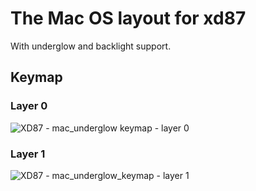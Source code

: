 # The Mac OS layout for xd87

With underglow and backlight support.

## Keymap

### Layer 0

![XD87 - mac_underglow keymap - layer 0](https://i.imgur.com/LXq8phy.png)

### Layer 1

![XD87 - mac_underglow_keymap - layer 1](https://i.imgur.com/swqwVaO.png)